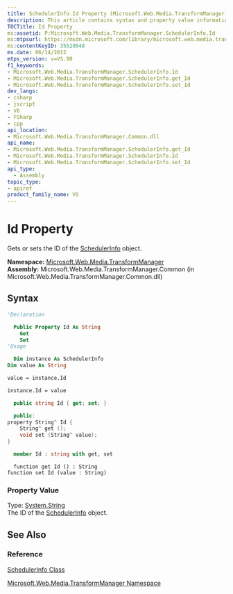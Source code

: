 ```yaml
---
title: SchedulerInfo.Id Property (Microsoft.Web.Media.TransformManager)
description: This article contains syntax and property value information for the SchedulerInfo.Id, with links to reference materials.
TOCTitle: Id Property
ms:assetid: P:Microsoft.Web.Media.TransformManager.SchedulerInfo.Id
ms:mtpsurl: https://msdn.microsoft.com/library/microsoft.web.media.transformmanager.schedulerinfo.id(v=VS.90)
ms:contentKeyID: 35520948
ms.date: 06/14/2012
mtps_version: v=VS.90
f1_keywords:
- Microsoft.Web.Media.TransformManager.SchedulerInfo.Id
- Microsoft.Web.Media.TransformManager.SchedulerInfo.get_Id
- Microsoft.Web.Media.TransformManager.SchedulerInfo.set_Id
dev_langs:
- csharp
- jscript
- vb
- FSharp
- cpp
api_location:
- Microsoft.Web.Media.TransformManager.Common.dll
api_name:
- Microsoft.Web.Media.TransformManager.SchedulerInfo.get_Id
- Microsoft.Web.Media.TransformManager.SchedulerInfo.Id
- Microsoft.Web.Media.TransformManager.SchedulerInfo.set_Id
api_type:
  - Assembly
topic_type:
- apiref
product_family_name: VS
---
```


# Id Property

Gets or sets the ID of the [SchedulerInfo](schedulerinfo-class-microsoft-web-media-transformmanager.md) object.

**Namespace:**  [Microsoft.Web.Media.TransformManager](microsoft-web-media-transformmanager-namespace.md)  
**Assembly:**  Microsoft.Web.Media.TransformManager.Common (in Microsoft.Web.Media.TransformManager.Common.dll)

## Syntax

```vb
'Declaration

  Public Property Id As String
    Get
    Set
'Usage

  Dim instance As SchedulerInfo
Dim value As String

value = instance.Id

instance.Id = value
```

```csharp
  public string Id { get; set; }
```

```cpp
  public:
property String^ Id {
    String^ get ();
    void set (String^ value);
}
```

``` fsharp
  member Id : string with get, set
```

```jscript
  function get Id () : String
function set Id (value : String)
```

### Property Value

Type: [System.String](https://msdn.microsoft.com/library/s1wwdcbf)  
The ID of the [SchedulerInfo](schedulerinfo-class-microsoft-web-media-transformmanager.md) object.  

## See Also

### Reference

[SchedulerInfo Class](schedulerinfo-class-microsoft-web-media-transformmanager.md)

[Microsoft.Web.Media.TransformManager Namespace](microsoft-web-media-transformmanager-namespace.md)
